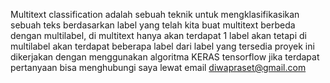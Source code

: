 Multitext classification adalah sebuah teknik untuk mengklasifikasikan sebuah teks berdasarkan label yang telah kita buat
multitext berbeda dengan multilabel, di multitext hanya akan terdapat 1 label akan tetapi di multilabel akan terdapat beberapa label dari label yang tersedia
proyek ini dikerjakan dengan menggunakan algoritma KERAS tensorflow
jika terdapat pertanyaan bisa menghubungi saya lewat email diwapraset@gmail.com
